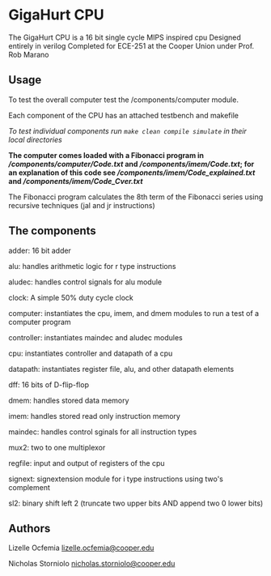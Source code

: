 # GigaHurt CPU

The GigaHurt CPU is a 16 bit single cycle MIPS inspired cpu
Designed entirely in verilog
Completed for ECE-251 at the Cooper Union under Prof. Rob Marano

## Usage

To test the overall computer test the /components/computer module.

Each component of the CPU has an attached testbench and makefile

*To test individual components run `make clean compile simulate` in their local directories*

__The computer comes loaded with a Fibonacci program in */components/computer/Code.txt* and */components/imem/Code.txt*; for an explanation of this code see */components/imem/Code_explained.txt* and */components/imem/Code_Cver.txt*__

The Fibonacci program calculates the 8th term of the Fibonacci series using recursive techniques (jal and jr instructions)

## The components
adder: 16 bit adder

alu: handles arithmetic logic for r type instructions

aludec: handles control signals for alu module

clock: A simple 50% duty cycle clock

computer: instantiates the cpu, imem, and dmem modules to run a test of a computer program

controller: instantiates maindec and aludec modules

cpu: instantiates controller and datapath of a cpu

datapath: instantiates register file, alu, and other datapath elements

dff: 16 bits of D-flip-flop

dmem: handles stored data memory

imem: handles stored read only instruction memory

maindec: handles control sginals for all instruction types

mux2: two to one multiplexor

regfile: input and output of registers of the cpu

signext: signextension module for i type instructions using two's complement

sl2: binary shift left 2 (truncate two upper bits AND append two 0 lower bits)

## Authors
Lizelle Ocfemia lizelle.ocfemia@cooper.edu

Nicholas Storniolo nicholas.storniolo@cooper.edu

